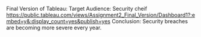 Final Version of Tableau: Target Audience: Security cheif 
https://public.tableau.com/views/Assignment2_Final_Version/Dashboard1?:embed=y&:display_count=yes&publish=yes
Conclusion: Security breaches are becoming more severe every year. 
